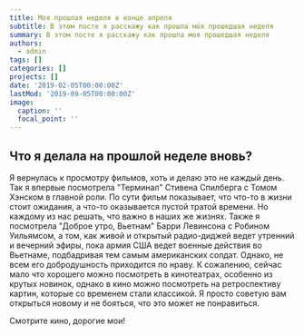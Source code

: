 ```yaml
---
title: Моя прошлая неделя в конце апреля
subtitle: В этом посте я расскажу как прошла моя прошедшая неделя
summary: В этом посте я расскажу как прошла моя прошедшая неделя
authors:
  - admin
tags: []
categories: []
projects: []
date: '2019-02-05T00:00:00Z'
lastMod: '2019-09-05T00:00:00Z'
image: 
  caption: ''
  focal_point: ''
---
```



## Что я делала на прошлой неделе вновь?
Я вернулась к просмотру фильмов, хоть и делаю это не каждый день. Так я впервые посмотрела "Терминал" Стивена Спилберга с Томом Хэнском в главной роли. По сути фильм показывает, что что-то в жизни стоит ожидания, а что-то оказывается пустой тратой времени. Но каждому из нас решать, что важно в наших же жизнях.
Также я посмотрела "Доброе утро, Вьетнам" Барри Левинсона с Робином Уильямсом, а том, как живой и открытый радио-диджей ведет утренний и вечерний эфиры, пока армия США ведет военные действия во Вьетнаме, подбадривая тем самым американских солдат. Однако, не всем его добродушность приходится по нраву.
К сожалению, сейчас мало что хорошего можно посмотреть в кинотеатрах, особенно из крутых новинок, однако в кино можно посмотреть на ретроспективу картин, которые со временем стали классикой. Я просто советую вам открыться новому и не бояться, что это может не понравиться.

Смотрите кино, дорогие мои!




```

